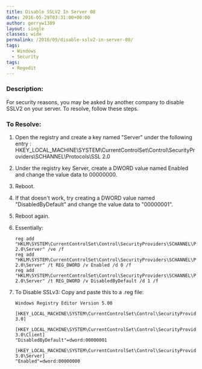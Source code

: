 ```yaml
---
title: Disable SSLV2 In Server 08
date: 2016-05-29T03:31:00+00:00
author: gerryw1389
layout: single
classes: wide
permalink: /2016/05/disable-sslv2-in-server-08/
tags:
  - Windows
  - Security
tags:
  - Regedit
---
```

<!--more-->

### Description:

For security reasons, you may be asked by another company to disable SSLV2 on your server. To resolve, follow these steps.

### To Resolve:

1. Open the registry and create a key named "Server" under the following entry : HKEY\_LOCAL_MACHINE\SYSTEM\CurrentControlSet\Control\SecurityProviders\SCHANNEL\Protocols\SSL 2.0

2. Under the registry key Server, create a DWORD value named Enabled and change the value data to 00000000.

3. Reboot.

4. If that doesn't work, try creating a DWORD value named "DisabledByDefault" and change the value data to "00000001".

5. Reboot again.

6. Essentially:

   ```escape
   reg add "HKLM\SYSTEM\CurrentControlSet\Control\SecurityProviders\SCHANNEL\Protocols\SSL 2.0\Server" /ve /f
   reg add "HKLM\SYSTEM\CurrentControlSet\Control\SecurityProviders\SCHANNEL\Protocols\SSL 2.0\Server" /t REG_DWORD /v Enabled /d 0 /f
   reg add "HKLM\SYSTEM\CurrentControlSet\Control\SecurityProviders\SCHANNEL\Protocols\SSL 2.0\Server" /t REG_DWORD /v DisabledByDefault /d 1 /f
   ```

7. To Disable SSLv3: Copy and paste this to a .reg file:

   ```escape
   Windows Registry Editor Version 5.00

   [HKEY_LOCAL_MACHINE\SYSTEM\CurrentControlSet\Control\SecurityProviders\SCHANNEL\Protocols\SSL 3.0]

   [HKEY_LOCAL_MACHINE\SYSTEM\CurrentControlSet\Control\SecurityProviders\SCHANNEL\Protocols\SSL 3.0\Client]  
   "DisabledByDefault"=dword:00000001

   [HKEY_LOCAL_MACHINE\SYSTEM\CurrentControlSet\Control\SecurityProviders\SCHANNEL\Protocols\SSL 3.0\Server]  
   "Enabled"=dword:00000000
   ```

